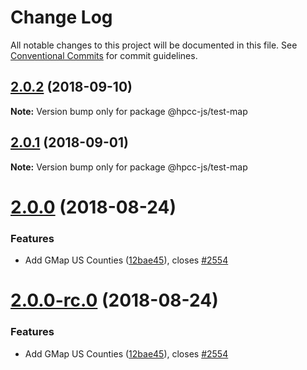 # Change Log

All notable changes to this project will be documented in this file.
See [Conventional Commits](https://conventionalcommits.org) for commit guidelines.

<a name="2.0.2"></a>
## [2.0.2](https://github.com/GordonSmith/Visualization/compare/@hpcc-js/test-map@2.0.1...@hpcc-js/test-map@2.0.2) (2018-09-10)

**Note:** Version bump only for package @hpcc-js/test-map





<a name="2.0.1"></a>
## [2.0.1](https://github.com/GordonSmith/Visualization/compare/@hpcc-js/test-map@2.0.0...@hpcc-js/test-map@2.0.1) (2018-09-01)

**Note:** Version bump only for package @hpcc-js/test-map





<a name="2.0.0"></a>
# [2.0.0](https://github.com/GordonSmith/Visualization/compare/@hpcc-js/test-map@0.0.62...@hpcc-js/test-map@2.0.0) (2018-08-24)


### Features

* Add GMap US Counties ([12bae45](https://github.com/GordonSmith/Visualization/commit/12bae45)), closes [#2554](https://github.com/GordonSmith/Visualization/issues/2554)





<a name="2.0.0-rc.0"></a>
# [2.0.0-rc.0](https://github.com/GordonSmith/Visualization/compare/@hpcc-js/test-map@0.0.62...@hpcc-js/test-map@2.0.0-rc.0) (2018-08-24)


### Features

* Add GMap US Counties ([12bae45](https://github.com/GordonSmith/Visualization/commit/12bae45)), closes [#2554](https://github.com/GordonSmith/Visualization/issues/2554)
